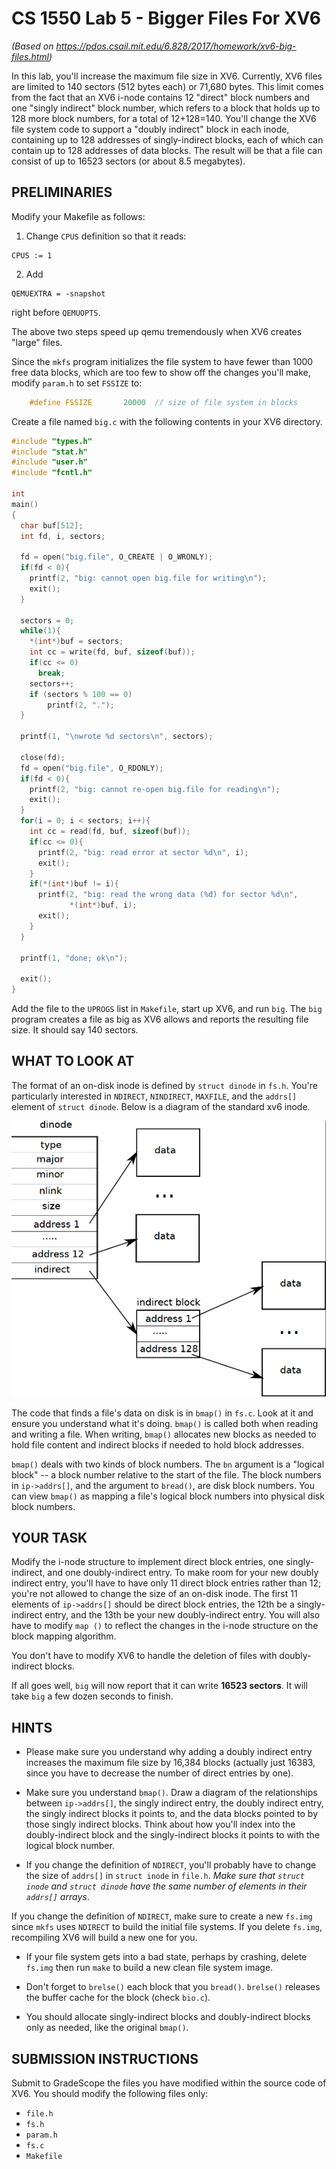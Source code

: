 # CS 1550 Lab 5 - Bigger Files For XV6

_(Based on https://pdos.csail.mit.edu/6.828/2017/homework/xv6-big-files.html)_

In this lab, you'll increase the maximum file size in XV6. Currently, XV6 files are limited to 140 sectors (512 bytes each) or 71,680 bytes. This limit comes from the fact that an XV6 i-node contains 12 "direct" block numbers and one "singly indirect" block number, which refers to a block that holds up to 128 more block numbers, for a total of 12+128=140. You'll change the XV6 file system code to support a "doubly indirect" block in each inode, containing up to 128 addresses of singly-indirect blocks, each of which can contain up to 128 addresses of data blocks. The result will be that a file can consist of up to 16523 sectors (or about 8.5 megabytes).

##	PRELIMINARIES

Modify your Makefile as follows:

1. Change `CPUS` definition so that it reads:
```
CPUS := 1
```
2. Add
```
QEMUEXTRA = -snapshot
```
right before `QEMUOPTS`.

The above two steps speed up qemu tremendously when XV6 creates "large" files.

Since the `mkfs` program initializes the file system to have fewer than 1000 free data blocks, which are too few to show off the changes you'll make, modify `param.h` to set `FSSIZE` to:
```c
    #define FSSIZE       20000  // size of file system in blocks
```

Create a file named `big.c` with the following contents in your XV6 directory.

```c
#include "types.h"
#include "stat.h"
#include "user.h"
#include "fcntl.h"

int
main()
{
  char buf[512];
  int fd, i, sectors;

  fd = open("big.file", O_CREATE | O_WRONLY);
  if(fd < 0){
    printf(2, "big: cannot open big.file for writing\n");
    exit();
  }

  sectors = 0;
  while(1){
    *(int*)buf = sectors;
    int cc = write(fd, buf, sizeof(buf));
    if(cc <= 0)
      break;
    sectors++;
	if (sectors % 100 == 0)
		printf(2, ".");
  }

  printf(1, "\nwrote %d sectors\n", sectors);

  close(fd);
  fd = open("big.file", O_RDONLY);
  if(fd < 0){
    printf(2, "big: cannot re-open big.file for reading\n");
    exit();
  }
  for(i = 0; i < sectors; i++){
    int cc = read(fd, buf, sizeof(buf));
    if(cc <= 0){
      printf(2, "big: read error at sector %d\n", i);
      exit();
    }
    if(*(int*)buf != i){
      printf(2, "big: read the wrong data (%d) for sector %d\n",
             *(int*)buf, i);
      exit();
    }
  }

  printf(1, "done; ok\n"); 

  exit();
}
```

Add the file to the `UPROGS` list in `Makefile`, start up XV6, and run `big`. The `big` program creates a file as big as XV6 allows and reports the resulting file size. It should say 140 sectors.

## WHAT TO LOOK AT

The format of an on-disk inode is defined by `struct dinode` in `fs.h`. You're particularly interested in `NDIRECT`, `NINDIRECT`, `MAXFILE`, and the `addrs[]` element of `struct dinode`. Below is a diagram of the standard xv6 inode.

![](docs/lab5.png)
 
The code that finds a file's data on disk is in `bmap()` in `fs.c`. Look at it and ensure you understand what it's doing. `bmap()` is called both when reading and writing a file. When writing, `bmap()` allocates new blocks as needed to hold file content and indirect blocks if needed to hold block addresses.

`bmap()` deals with two kinds of block numbers. The `bn` argument is a "logical block" -- a block number relative to the start of the file. The block numbers in `ip->addrs[]`, and the argument to `bread()`, are disk block numbers. You can view `bmap()` as mapping a file's logical block numbers into physical disk block numbers.

## YOUR TASK

Modify the i-node structure to implement direct block entries, one singly-indirect, and one doubly-indirect entry. To make room for your new doubly indirect entry, you'll have to have only 11 direct block entries rather than 12; you're not allowed to change the size of an on-disk inode. The first 11 elements of `ip->addrs[]` should be direct block entries, the 12th be a singly-indirect entry, and the 13th be your new doubly-indirect entry. You will also have to modify `map ()` to reflect the changes in the i-node structure on the block mapping algorithm.

You don't have to modify XV6 to handle the deletion of files with doubly-indirect blocks.

If all goes well, `big` will now report that it can write **16523 sectors**. It will take `big` a few dozen seconds to finish.

##	HINTS

- Please make sure you understand why adding a doubly indirect entry increases the maximum file size by 16,384 blocks (actually just 16383, since you have to decrease the number of direct entries by one).

- Make sure you understand `bmap()`. Draw a diagram of the relationships between `ip->addrs[]`, the singly indirect entry, the doubly indirect entry, the singly indirect blocks it points to, and the data blocks pointed to by those singly indirect blocks. Think about how you'll index into the doubly-indirect block and the singly-indirect blocks it points to with the logical block number.

- If you change the definition of `NDIRECT`, you'll probably have to change the size of `addrs[]` in `struct inode` in `file.h`. _Make sure that `struct inode` and `struct dinode` have the same number of elements in their `addrs[]` arrays_.

If you change the definition of `NDIRECT`, make sure to create a new `fs.img` since `mkfs` uses `NDIRECT` to build the initial file systems. If you delete `fs.img`, recompiling XV6 will build a new one for you.

- If your file system gets into a bad state, perhaps by crashing, delete `fs.img` then run `make` to build a new clean file system image.

- Don't forget to `brelse()` each block that you `bread()`. `brelse()` releases the buffer cache for the block (check `bio.c`).

- You should allocate singly-indirect blocks and doubly-indirect blocks only as needed, like the original `bmap()`.


##	SUBMISSION INSTRUCTIONS
Submit to GradeScope the files you have modified within the source code of XV6. You should modify the following files only:

- `file.h`
- `fs.h`
- `param.h`
- `fs.c`
- `Makefile`
